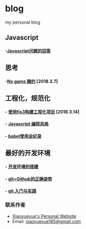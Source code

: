 blog
====

my personal blog

## Javascript
#### -[Javascript问题的回答 ](https://github.com/xiaoyueyue165/blog/issues/15)

## 思考
#### -[No game 赌约](https://github.com/xiaoyueyue165/blog/issues/13) [2018.3.7]

## 工程化，规范化
#### - [使用fis3构建工程化项目](https://github.com/xiaoyueyue165/blog/issues/14) [2018.3.14]
#### - [Javascript 编程风格](https://github.com/xiaoyueyue165/blog/issues/11)
#### - [babel使用全纪录](https://github.com/xiaoyueyue165/blog/issues/16)

## 最好的开发环境
#### - [开发环境的搭建](https://github.com/xiaoyueyue165/blog/issues/3)
#### - [git+Github的正确姿势 ](https://github.com/xiaoyueyue165/blog/issues/2)
#### - [git 入门与实践 ](https://github.com/xiaoyueyue165/blog/issues/1)


### 联系作者
- [Xiaoyueyue's Personal Website](http://xiaoyueyue.org/)
- Email: xiaoyueyue165@gmail.com



